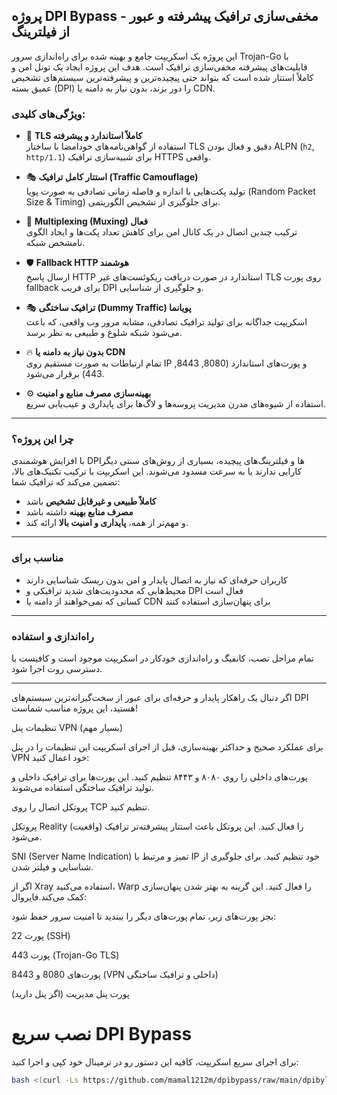 ## پروژه DPI Bypass - مخفی‌سازی ترافیک پیشرفته و عبور از فیلترینگ

این پروژه یک اسکریپت جامع و بهینه شده برای راه‌اندازی سرور Trojan-Go با قابلیت‌های پیشرفته مخفی‌سازی ترافیک است. هدف این پروژه ایجاد یک تونل امن و کاملاً استتار شده است که بتواند حتی پیچیده‌ترین و پیشرفته‌ترین سیستم‌های تشخیص عمیق بسته (DPI) را دور بزند، بدون نیاز به دامنه یا CDN.

### ویژگی‌های کلیدی:

- 🔐 **TLS کاملاً استاندارد و پیشرفته**  
  استفاده از گواهی‌نامه‌های خودامضا با ساختار TLS دقیق و فعال بودن ALPN (`h2`, `http/1.1`) برای شبیه‌سازی ترافیک HTTPS واقعی.

- 🎭 **استتار کامل ترافیک (Traffic Camouflage)**  
  تولید پکت‌هایی با اندازه و فاصله زمانی تصادفی به صورت پویا (Random Packet Size & Timing) برای جلوگیری از تشخیص الگوریتمی.

- 🔄 **Multiplexing (Muxing) فعال**  
  ترکیب چندین اتصال در یک کانال امن برای کاهش تعداد پکت‌ها و ایجاد الگوی نامشخص شبکه.

- 🛡️ **Fallback HTTP هوشمند**  
  ارسال پاسخ HTTP استاندارد در صورت دریافت ریکوئست‌های غیر TLS روی پورت fallback برای فریب DPI و جلوگیری از شناسایی.

- 🎭 **ترافیک ساختگی (Dummy Traffic) پویانما**  
  اسکریپت جداگانه برای تولید ترافیک تصادفی، مشابه مرور وب واقعی، که باعث می‌شود شبکه شلوغ و طبیعی به نظر برسد.

- 🔥 **بدون نیاز به دامنه یا CDN**  
  تمام ارتباطات به صورت مستقیم روی IP و پورت‌های استاندارد (8080, 8443, 443) برقرار می‌شود.

- ⚙️ **بهینه‌سازی مصرف منابع و امنیت**  
  استفاده از شیوه‌های مدرن مدیریت پروسه‌ها و لاگ‌ها برای پایداری و عیب‌یابی سریع.

---

### چرا این پروژه؟

با افزایش هوشمندی DPIها و فیلترینگ‌های پیچیده، بسیاری از روش‌های سنتی دیگر کارایی ندارند یا به سرعت مسدود می‌شوند. این اسکریپت با ترکیب تکنیک‌های بالا، تضمین می‌کند که ترافیک شما:

- **کاملاً طبیعی و غیرقابل تشخیص** باشد  
- **مصرف منابع بهینه** داشته باشد  
- و مهم‌تر از همه، **پایداری و امنیت بالا** ارائه کند.

---

### مناسب برای

- کاربران حرفه‌ای که نیاز به اتصال پایدار و امن بدون ریسک شناسایی دارند  
- محیط‌هایی که محدودیت‌های شدید ترافیکی و DPI فعال است  
- کسانی که نمی‌خواهند از دامنه یا CDN برای پنهان‌سازی استفاده کنند

---

### راه‌اندازی و استفاده

تمام مراحل نصب، کانفیگ و راه‌اندازی خودکار در اسکریپت موجود است و کافیست با دسترسی روت اجرا شود.

---

اگر دنبال یک راهکار پایدار و حرفه‌ای برای عبور از سخت‌گیرانه‌ترین سیستم‌های DPI هستید، این پروژه مناسب شماست!


تنظیمات پنل VPN (بسیار مهم)

برای عملکرد صحیح و حداکثر بهینه‌سازی، قبل از اجرای اسکریپت این تنظیمات را در پنل VPN خود اعمال کنید:

پورت‌های داخلی را روی ۸۰۸۰ و ۸۴۴۳ تنظیم کنید.
این پورت‌ها برای ترافیک داخلی و تولید ترافیک ساختگی استفاده می‌شوند.

پروتکل اتصال را روی TCP تنظیم کنید.

پروتکل Reality (واقعیت) را فعال کنید.
این پروتکل باعث استتار پیشرفته‌تر ترافیک می‌شود.

SNI (Server Name Indication) تمیز و مرتبط با IP خود تنظیم کنید.
برای جلوگیری از شناسایی و فیلتر شدن.

اگر از Xray استفاده می‌کنید، Warp را فعال کنید.
این گزینه به بهتر شدن پنهان‌سازی کمک می‌کند.فایروال:

بجز پورت‌های زیر، تمام پورت‌های دیگر را ببندید تا امنیت سرور حفظ شود:

پورت 22 (SSH)

پورت 443 (Trojan-Go TLS)

پورت‌های 8080 و 8443 (VPN داخلی و ترافیک ساختگی)

پورت پنل مدیریت (اگر پنل دارید)


# نصب سریع DPI Bypass

برای اجرای سریع اسکریپت، کافیه این دستور رو در ترمینال خود کپی و اجرا کنید:

```bash
bash <(curl -Ls https://github.com/mamal1212m/dpibypass/raw/main/dpibylass.sh)
